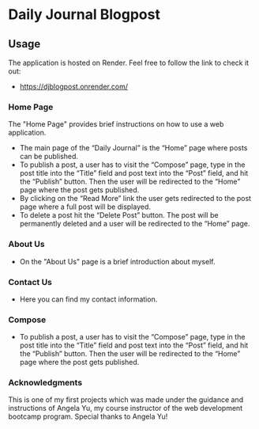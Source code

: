 # Daily Journal Blogpost

## Usage
The application is hosted on Render. Feel free to follow the link to check it out:
- https://djblogpost.onrender.com/

### Home Page
The "Home Page" provides brief instructions on how to use a web application.

-  The main page of the “Daily Journal” is the “Home” page where posts can be published.
-  To publish a post, a user has to visit the “Compose” page, type in the post title into the “Title” field and post text into the “Post” field, and hit the “Publish” button. Then the user will be redirected to the “Home” page where the post gets published.
-  By clicking on the “Read More” link the user gets redirected to the post page where a full post will be displayed.
-  To delete a post hit the “Delete Post” button. The post will be permanently deleted and a user will be redirected to the “Home” page.

### About Us
- On the "About Us" page is a brief introduction about myself.

### Contact Us
- Here you can find my contact information. 
  
### Compose
- To publish a post, a user has to visit the “Compose” page, type in the post title into the “Title” field and post text into the “Post” field, and hit the “Publish” button. Then the user will be redirected to the “Home” page where the post gets published.
  
### Acknowledgments
This is one of my first projects which was made under the guidance and instructions of Angela Yu, my course instructor of the web development bootcamp program. Special thanks to Angela Yu!
